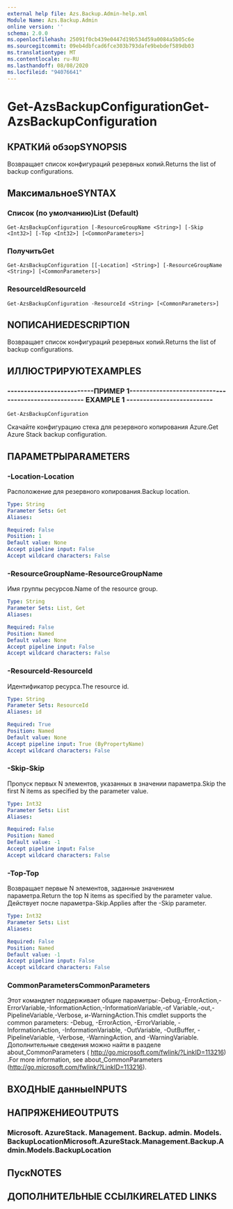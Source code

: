 ```yaml
---
external help file: Azs.Backup.Admin-help.xml
Module Name: Azs.Backup.Admin
online version: ''
schema: 2.0.0
ms.openlocfilehash: 25091f0cb439e0447d19b534d59a0084a5b05c6e
ms.sourcegitcommit: 09eb4dbfcad6fce303b793dafe9bebdef589db03
ms.translationtype: MT
ms.contentlocale: ru-RU
ms.lasthandoff: 08/08/2020
ms.locfileid: "94076641"
---
```

# <span data-ttu-id="1ae94-101">Get-AzsBackupConfiguration</span><span class="sxs-lookup"><span data-stu-id="1ae94-101">Get-AzsBackupConfiguration</span></span>

## <span data-ttu-id="1ae94-102">КРАТКИй обзор</span><span class="sxs-lookup"><span data-stu-id="1ae94-102">SYNOPSIS</span></span>
<span data-ttu-id="1ae94-103">Возвращает список конфигураций резервных копий.</span><span class="sxs-lookup"><span data-stu-id="1ae94-103">Returns the list of backup configurations.</span></span>

## <span data-ttu-id="1ae94-104">Максимальное</span><span class="sxs-lookup"><span data-stu-id="1ae94-104">SYNTAX</span></span>

### <span data-ttu-id="1ae94-105">Список (по умолчанию)</span><span class="sxs-lookup"><span data-stu-id="1ae94-105">List (Default)</span></span>
```
Get-AzsBackupConfiguration [-ResourceGroupName <String>] [-Skip <Int32>] [-Top <Int32>] [<CommonParameters>]
```

### <span data-ttu-id="1ae94-106">Получить</span><span class="sxs-lookup"><span data-stu-id="1ae94-106">Get</span></span>
```
Get-AzsBackupConfiguration [[-Location] <String>] [-ResourceGroupName <String>] [<CommonParameters>]
```

### <span data-ttu-id="1ae94-107">ResourceId</span><span class="sxs-lookup"><span data-stu-id="1ae94-107">ResourceId</span></span>
```
Get-AzsBackupConfiguration -ResourceId <String> [<CommonParameters>]
```

## <span data-ttu-id="1ae94-108">NОПИСАНИЕ</span><span class="sxs-lookup"><span data-stu-id="1ae94-108">DESCRIPTION</span></span>
<span data-ttu-id="1ae94-109">Возвращает список конфигураций резервных копий.</span><span class="sxs-lookup"><span data-stu-id="1ae94-109">Returns the list of backup configurations.</span></span>

## <span data-ttu-id="1ae94-110">ИЛЛЮСТРИРУЮТ</span><span class="sxs-lookup"><span data-stu-id="1ae94-110">EXAMPLES</span></span>

### <span data-ttu-id="1ae94-111">--------------------------ПРИМЕР 1--------------------------</span><span class="sxs-lookup"><span data-stu-id="1ae94-111">-------------------------- EXAMPLE 1 --------------------------</span></span>
```
Get-AzsBackupConfiguration
```

<span data-ttu-id="1ae94-112">Скачайте конфигурацию стека для резервного копирования Azure.</span><span class="sxs-lookup"><span data-stu-id="1ae94-112">Get Azure Stack backup configuration.</span></span>

## <span data-ttu-id="1ae94-113">ПАРАМЕТРЫ</span><span class="sxs-lookup"><span data-stu-id="1ae94-113">PARAMETERS</span></span>

### <span data-ttu-id="1ae94-114">-Location</span><span class="sxs-lookup"><span data-stu-id="1ae94-114">-Location</span></span>
<span data-ttu-id="1ae94-115">Расположение для резервного копирования.</span><span class="sxs-lookup"><span data-stu-id="1ae94-115">Backup location.</span></span>

```yaml
Type: String
Parameter Sets: Get
Aliases: 

Required: False
Position: 1
Default value: None
Accept pipeline input: False
Accept wildcard characters: False
```

### <span data-ttu-id="1ae94-116">-ResourceGroupName</span><span class="sxs-lookup"><span data-stu-id="1ae94-116">-ResourceGroupName</span></span>
<span data-ttu-id="1ae94-117">Имя группы ресурсов.</span><span class="sxs-lookup"><span data-stu-id="1ae94-117">Name of the resource group.</span></span>

```yaml
Type: String
Parameter Sets: List, Get
Aliases: 

Required: False
Position: Named
Default value: None
Accept pipeline input: False
Accept wildcard characters: False
```

### <span data-ttu-id="1ae94-118">-ResourceId</span><span class="sxs-lookup"><span data-stu-id="1ae94-118">-ResourceId</span></span>
<span data-ttu-id="1ae94-119">Идентификатор ресурса.</span><span class="sxs-lookup"><span data-stu-id="1ae94-119">The resource id.</span></span>

```yaml
Type: String
Parameter Sets: ResourceId
Aliases: id

Required: True
Position: Named
Default value: None
Accept pipeline input: True (ByPropertyName)
Accept wildcard characters: False
```

### <span data-ttu-id="1ae94-120">-Skip</span><span class="sxs-lookup"><span data-stu-id="1ae94-120">-Skip</span></span>
<span data-ttu-id="1ae94-121">Пропуск первых N элементов, указанных в значении параметра.</span><span class="sxs-lookup"><span data-stu-id="1ae94-121">Skip the first N items as specified by the parameter value.</span></span>

```yaml
Type: Int32
Parameter Sets: List
Aliases: 

Required: False
Position: Named
Default value: -1
Accept pipeline input: False
Accept wildcard characters: False
```

### <span data-ttu-id="1ae94-122">-Top</span><span class="sxs-lookup"><span data-stu-id="1ae94-122">-Top</span></span>
<span data-ttu-id="1ae94-123">Возвращает первые N элементов, заданные значением параметра.</span><span class="sxs-lookup"><span data-stu-id="1ae94-123">Return the top N items as specified by the parameter value.</span></span>
<span data-ttu-id="1ae94-124">Действует после параметра-Skip.</span><span class="sxs-lookup"><span data-stu-id="1ae94-124">Applies after the -Skip parameter.</span></span>

```yaml
Type: Int32
Parameter Sets: List
Aliases: 

Required: False
Position: Named
Default value: -1
Accept pipeline input: False
Accept wildcard characters: False
```

### <span data-ttu-id="1ae94-125">CommonParameters</span><span class="sxs-lookup"><span data-stu-id="1ae94-125">CommonParameters</span></span>
<span data-ttu-id="1ae94-126">Этот командлет поддерживает общие параметры:-Debug,-ErrorAction,-ErrorVariable,-InformationAction,-InformationVariable,-of Variable,-out,-PipelineVariable,-Verbose, и-WarningAction.</span><span class="sxs-lookup"><span data-stu-id="1ae94-126">This cmdlet supports the common parameters: -Debug, -ErrorAction, -ErrorVariable, -InformationAction, -InformationVariable, -OutVariable, -OutBuffer, -PipelineVariable, -Verbose, -WarningAction, and -WarningVariable.</span></span> <span data-ttu-id="1ae94-127">Дополнительные сведения можно найти в разделе about_CommonParameters ( http://go.microsoft.com/fwlink/?LinkID=113216) .</span><span class="sxs-lookup"><span data-stu-id="1ae94-127">For more information, see about_CommonParameters (http://go.microsoft.com/fwlink/?LinkID=113216).</span></span>

## <span data-ttu-id="1ae94-128">ВХОДНЫЕ данные</span><span class="sxs-lookup"><span data-stu-id="1ae94-128">INPUTS</span></span>

## <span data-ttu-id="1ae94-129">НАПРЯЖЕНИЕ</span><span class="sxs-lookup"><span data-stu-id="1ae94-129">OUTPUTS</span></span>

### <span data-ttu-id="1ae94-130">Microsoft. AzureStack. Management. Backup. admin. Models. BackupLocation</span><span class="sxs-lookup"><span data-stu-id="1ae94-130">Microsoft.AzureStack.Management.Backup.Admin.Models.BackupLocation</span></span>

## <span data-ttu-id="1ae94-131">Пуск</span><span class="sxs-lookup"><span data-stu-id="1ae94-131">NOTES</span></span>

## <span data-ttu-id="1ae94-132">ДОПОЛНИТЕЛЬНЫЕ ССЫЛКИ</span><span class="sxs-lookup"><span data-stu-id="1ae94-132">RELATED LINKS</span></span>

